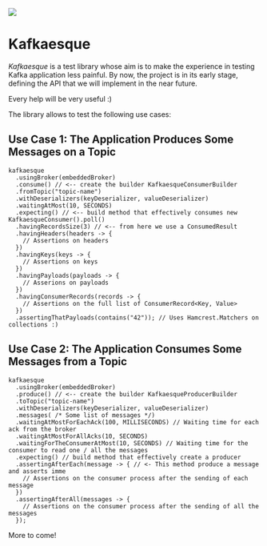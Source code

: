 ![](https://github.com/rcardin/kafkaesque/workflows/Kafkaesque/badge.svg)

# Kafkaesque
_Kafkaesque_ is a test library whose aim is to make the experience in testing Kafka application less 
painful. By now, the project is in its early stage, defining the API that we will implement in the near 
future.

Every help will be very useful :)

The library allows to test the following use cases:

## Use Case 1: The Application Produces Some Messages on a Topic
```
kafkaesque
  .usingBroker(embeddedBroker)
  .consume() // <-- create the builder KafkaesqueConsumerBuilder
  .fromTopic("topic-name")
  .withDeserializers(keyDeserializer, valueDeserializer)
  .waitingAtMost(10, SECONDS)
  .expecting() // <-- build method that effectively consumes new KafkaesqueConsumer().poll()
  .havingRecordsSize(3) // <-- from here we use a ConsumedResult
  .havingHeaders(headers -> {
    // Assertions on headers
  })
  .havingKeys(keys -> {
    // Assertions on keys
  })
  .havingPayloads(payloads -> {
    // Asserions on payloads
  })
  .havingConsumerRecords(records -> {
    // Assertions on the full list of ConsumerRecord<Key, Value>
  })
  .assertingThatPayloads(contains("42")); // Uses Hamcrest.Matchers on collections :)
```

## Use Case 2: The Application Consumes Some Messages from a Topic

```
kafkaesque
  .usingBroker(embeddedBroker)
  .produce() // <-- create the builder KafkaesqueProducerBuilder
  .toTopic("topic-name")
  .withDeserializers(keyDeserializer, valueDeserializer)
  .messages( /* Some list of messages */)
  .waitingAtMostForEachAck(100, MILLISECONDS) // Waiting time for each ack from the broker
  .waitingAtMostForAllAcks(10, SECONDS)
  .waitingForTheConsumerAtMost(10, SECONDS) // Waiting time for the consumer to read one / all the messages
  .expecting() // build method that effectively create a producer
  .assertingAfterEach(message -> { // <- This method produce a message and asserts imme
    // Assertions on the consumer process after the sending of each message
  })
  .assertingAfterAll(messages -> {
    // Assertions on the consumer process after the sending of all the messages
  });
```

More to come!
